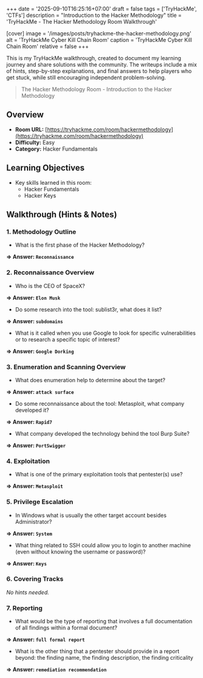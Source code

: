 +++
date = '2025-09-10T16:25:16+07:00'
draft = false
tags = ['TryHackMe', 'CTFs']
description = "Introduction to the Hacker Methodology"
title = 'TryHackMe - The Hacker Methodology Room Walkthrough'

[cover]
  image = '/images/posts/tryhackme-the-hacker-methodology.png'
  alt = 'TryHackMe Cyber Kill Chain Room'
  caption = 'TryHackMe Cyber Kill Chain Room'
  relative = false
+++

This is my TryHackMe walkthrough, created to document my learning journey and share solutions with the community. The writeups include a mix of hints, step-by-step explanations, and final answers to help players who get stuck, while still encouraging independent problem-solving.

> The Hacker Methodology Room - Introduction to the Hacker Methodology

## Overview
- **Room URL:** [https://tryhackme.com/room/hackermethodology](https://tryhackme.com/room/hackermethodology)  
- **Difficulty:** Easy
- **Category:** Hacker Fundamentals

## Learning Objectives
- Key skills learned in this room:  
  - Hacker Fundamentals
  - Hacker Keys

## Walkthrough (Hints & Notes)
### 1. Methodology Outline
- What is the first phase of the Hacker Methodology?

**=> Answer: `Reconnaissance`**

### 2. Reconnaissance Overview
- Who is the CEO of SpaceX?

**=> Answer: `Elon Musk`**

- Do some research into the tool: sublist3r, what does it list?

**=> Answer: `subdomains`**

- What is it called when you use Google to look for specific vulnerabilities or to research a specific topic of interest?

**=> Answer: `Google Dorking`**

### 3. Enumeration and Scanning Overview
- What does enumeration help to determine about the target?

**=> Answer: `attack surface`**

- Do some reconnaissance about the tool: Metasploit, what company developed it?

**=> Answer: `Rapid7`**

- What company developed the technology behind the tool Burp Suite?

**=> Answer: `PortSwigger`**

### 4. Exploitation
- What is one of the primary exploitation tools that pentester(s) use?

**=> Answer: `Metasploit`**

### 5. Privilege Escalation
- In Windows what is usually the other target account besides Administrator?

**=> Answer: `System`**

- What thing related to SSH could allow you to login to another machine (even without knowing the username or password)?

**=> Answer: `Keys`**

### 6. Covering Tracks
*No hints needed.*

### 7. Reporting
- What would be the type of reporting that involves a full documentation of all findings within a formal document?

**=> Answer: `full formal report`**

- What is the other thing that a pentester should provide in a report beyond: the finding name, the finding description, the finding criticality

**=> Answer: `remediation recommendation`**